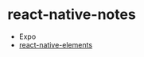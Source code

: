 # react-native-notes


* Expo
* [react-native-elements](https://github.com/react-native-training/react-native-elements)
